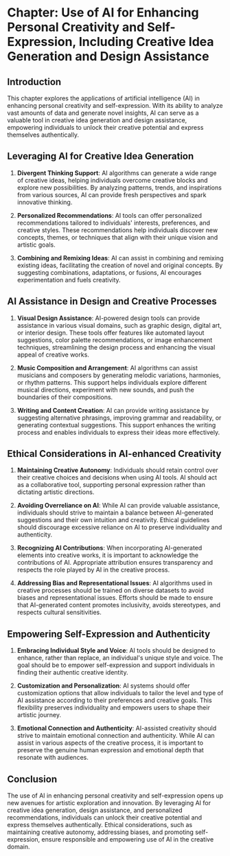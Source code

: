 Chapter: Use of AI for Enhancing Personal Creativity and Self-Expression, Including Creative Idea Generation and Design Assistance
==================================================================================================================================

Introduction
------------

This chapter explores the applications of artificial intelligence (AI) in enhancing personal creativity and self-expression. With its ability to analyze vast amounts of data and generate novel insights, AI can serve as a valuable tool in creative idea generation and design assistance, empowering individuals to unlock their creative potential and express themselves authentically.

Leveraging AI for Creative Idea Generation
------------------------------------------

1. **Divergent Thinking Support**: AI algorithms can generate a wide range of creative ideas, helping individuals overcome creative blocks and explore new possibilities. By analyzing patterns, trends, and inspirations from various sources, AI can provide fresh perspectives and spark innovative thinking.

2. **Personalized Recommendations**: AI tools can offer personalized recommendations tailored to individuals' interests, preferences, and creative styles. These recommendations help individuals discover new concepts, themes, or techniques that align with their unique vision and artistic goals.

3. **Combining and Remixing Ideas**: AI can assist in combining and remixing existing ideas, facilitating the creation of novel and original concepts. By suggesting combinations, adaptations, or fusions, AI encourages experimentation and fuels creativity.

AI Assistance in Design and Creative Processes
----------------------------------------------

1. **Visual Design Assistance**: AI-powered design tools can provide assistance in various visual domains, such as graphic design, digital art, or interior design. These tools offer features like automated layout suggestions, color palette recommendations, or image enhancement techniques, streamlining the design process and enhancing the visual appeal of creative works.

2. **Music Composition and Arrangement**: AI algorithms can assist musicians and composers by generating melodic variations, harmonies, or rhythm patterns. This support helps individuals explore different musical directions, experiment with new sounds, and push the boundaries of their compositions.

3. **Writing and Content Creation**: AI can provide writing assistance by suggesting alternative phrasings, improving grammar and readability, or generating contextual suggestions. This support enhances the writing process and enables individuals to express their ideas more effectively.

Ethical Considerations in AI-enhanced Creativity
------------------------------------------------

1. **Maintaining Creative Autonomy**: Individuals should retain control over their creative choices and decisions when using AI tools. AI should act as a collaborative tool, supporting personal expression rather than dictating artistic directions.

2. **Avoiding Overreliance on AI**: While AI can provide valuable assistance, individuals should strive to maintain a balance between AI-generated suggestions and their own intuition and creativity. Ethical guidelines should discourage excessive reliance on AI to preserve individuality and authenticity.

3. **Recognizing AI Contributions**: When incorporating AI-generated elements into creative works, it is important to acknowledge the contributions of AI. Appropriate attribution ensures transparency and respects the role played by AI in the creative process.

4. **Addressing Bias and Representational Issues**: AI algorithms used in creative processes should be trained on diverse datasets to avoid biases and representational issues. Efforts should be made to ensure that AI-generated content promotes inclusivity, avoids stereotypes, and respects cultural sensitivities.

Empowering Self-Expression and Authenticity
-------------------------------------------

1. **Embracing Individual Style and Voice**: AI tools should be designed to enhance, rather than replace, an individual's unique style and voice. The goal should be to empower self-expression and support individuals in finding their authentic creative identity.

2. **Customization and Personalization**: AI systems should offer customization options that allow individuals to tailor the level and type of AI assistance according to their preferences and creative goals. This flexibility preserves individuality and empowers users to shape their artistic journey.

3. **Emotional Connection and Authenticity**: AI-assisted creativity should strive to maintain emotional connection and authenticity. While AI can assist in various aspects of the creative process, it is important to preserve the genuine human expression and emotional depth that resonate with audiences.

Conclusion
----------

The use of AI in enhancing personal creativity and self-expression opens up new avenues for artistic exploration and innovation. By leveraging AI for creative idea generation, design assistance, and personalized recommendations, individuals can unlock their creative potential and express themselves authentically. Ethical considerations, such as maintaining creative autonomy, addressing biases, and promoting self-expression, ensure responsible and empowering use of AI in the creative domain.
